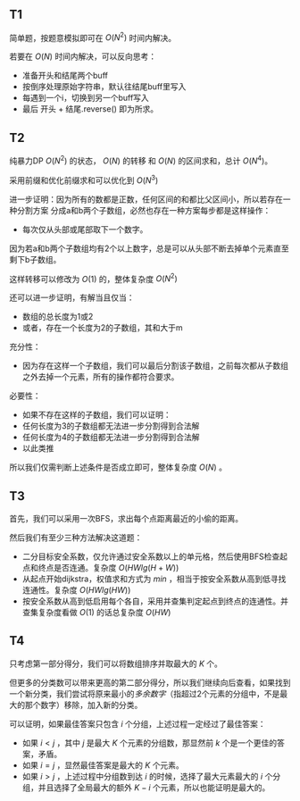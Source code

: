 ## T1

简单题，按题意模拟即可在 $O(N^2)$ 时间内解决。

若要在 $O(N)$ 时间内解决，可以反向思考：

* 准备开头和结尾两个buff
* 按倒序处理原始字符串，默认往结尾buff里写入
* 每遇到一个i，切换到另一个buff写入
* 最后 开头 + 结尾.reverse() 即为所求。

## T2

纯暴力DP $O(N^2)$ 的状态， $O(N)$ 的转移 和 $O(N)$ 的区间求和，总计 $O(N^4)$。

采用前缀和优化前缀求和可以优化到 $O(N^3)$ 

进一步证明：因为所有的数都是正数，任何区间的和都比父区间小，所以若存在一种分割方案 分成a和b两个子数组，必然也存在一种方案每步都是这样操作：

* 每次仅从头部或尾部取下一个数字。

因为若a和b两个子数组均有2个以上数字，总是可以从头部不断去掉单个元素直至剩下b子数组。

这样转移可以修改为 $O(1)$ 的，整体复杂度 $O(N^2)$

还可以进一步证明，有解当且仅当：

* 数组的总长度为1或2
* 或者，存在一个长度为2的子数组，其和大于m

充分性：

* 因为存在这样一个子数组，我们可以最后分割该子数组，之前每次都从子数组之外去掉一个元素，所有的操作都符合要求。

必要性：

* 如果不存在这样的子数组，我们可以证明：
* 任何长度为3的子数组都无法进一步分割得到合法解
* 任何长度为4的子数组都无法进一步分割得到合法解
* 以此类推

所以我们仅需判断上述条件是否成立即可，整体复杂度 $O(N)$ 。

## T3

首先，我们可以采用一次BFS，求出每个点距离最近的小偷的距离。

然后我们有至少三种方法解决这道题：

* 二分目标安全系数，仅允许通过安全系数以上的单元格，然后使用BFS检查起点和终点是否连通。复杂度 $O(HWlg(H+W))$ 
* 从起点开始dijkstra，权值求和方式为 $min$ ，相当于按安全系数从高到低寻找连通性。复杂度 $O(HWlg(HW))$ 
* 按安全系数从高到低启用每个各自，采用并查集判定起点到终点的连通性。并查集复杂度看做 $O(1)$ 的话总复杂度 $O(HW)$

## T4

只考虑第一部分得分，我们可以将数组排序并取最大的 $K$ 个。

但更多的分类数可以带来更高的第二部分得分，所以我们继续向后查看，如果找到一个新分类，我们尝试将原来最小的*多余数字*（指超过2个元素的分组中，不是最大的那个数字）移除，加入新的分类。

可以证明，如果最佳答案只包含 $i$ 个分组，上述过程一定经过了最佳答案：

* 如果 $i\lt j$ ，其中 $j$ 是最大 $K$ 个元素的分组数，那显然前 $k$ 个是一个更佳的答案，矛盾。
* 如果 $i=j$ ，显然最佳答案是最大的 $K$ 个元素。
* 如果 $i\gt j$ ，上述过程中分组数到达 $i$ 的时候，选择了最大元素最大的 $i$ 个分组，并且选择了全局最大的额外 $K-i$ 个元素，所以也能证明是最大的。